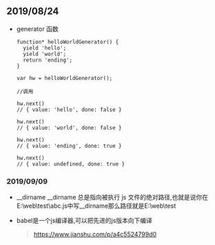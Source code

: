 ## 2019/08/24
+ generator 函数

	~~~
	function* helloWorldGenerator() {
	  yield 'hello';
	  yield 'world';
	  return 'ending';
	}

	var hw = helloWorldGenerator();

	//调用

	hw.next()
	// { value: 'hello', done: false }

	hw.next()
	// { value: 'world', done: false }

	hw.next()
	// { value: 'ending', done: true }

	hw.next()
	// { value: undefined, done: true }
	~~~
### 2019/09/09
+ \_\_dirname
__dirname 总是指向被执行 js 文件的绝对路径,也就是说你在E:\web\test\abc.js中写__dirname那么路径就是E:\web\test

+ babel是一个js编译器,可以把先进的js版本向下编译
	> https://www.jianshu.com/p/a4c5524799d0